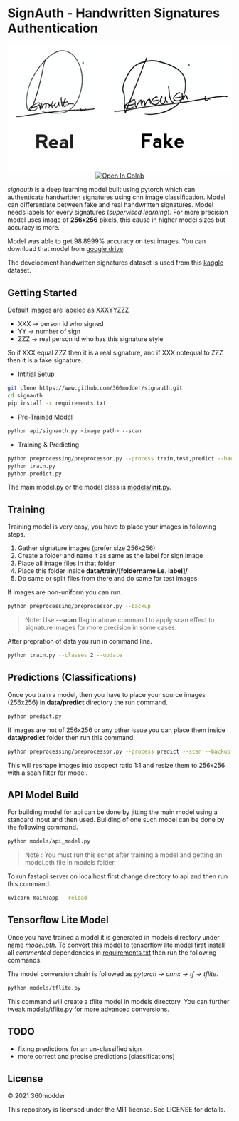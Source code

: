 # SignAuth - Handwritten Signatures Authentication

<p align="center">
  <img src="https://raw.githubusercontent.com/360modder/signauth/master/others/sample.jpg">
  <a href="https://colab.research.google.com/github/360modder/signauth/blob/master/others/SignAuth_Google_Colab.ipynb">
    <img src="https://colab.research.google.com/assets/colab-badge.svg" alt="Open In Colab"/>
  </a>
</p>

*signauth* is a deep learning model built using pytorch which can authenticate handwritten signatures using cnn image classification. Model can differentiate between fake and real handwritten signatures. Model needs labels for every signatures (*supervised learning*). For more precision model uses image of **256x256** pixels, this cause in higher model sizes but accuracy is more.

Model was able to get 98.8999% accuracy on test images. You can download that model from [google drive](https://drive.google.com/uc?export=download&id=1MB6FgraqQpwXP9E8kHlgW3qHJpxUcj6P).

The development handwritten signatures dataset is used from this [kaggle](https://www.kaggle.com/divyanshrai/handwritten-signatures "dataset") dataset.

## Getting Started

Default images are labeled as XXXYYZZZ

- XXX -> person id who signed
- YY -> number of sign
- ZZZ -> real person id who has this signature style

So if XXX equal ZZZ then it is a real signature, and if XXX notequal to ZZZ then it is a fake signature.

- Intitial Setup

```bash
git clone https://www.github.com/360modder/signauth.git
cd signauth
pip install -r requirements.txt
```

- Pre-Trained Model

```bash
python api/signauth.py <image path> --scan
```

- Training & Predicting

```bash
python preprocessing/preprocessor.py --process train,test,predict --backup --overwrite
python train.py
python predict.py
```

The main model.py or the model class is [models/__init__.py](models/__init__.py).

## Training

Training model is very easy, you have to place your images in following steps.

1. Gather signature images (prefer size 256x256)
2. Create a folder and name it as same as the label for sign image
3. Place all image files in that folder
4. Place this folder inside **data/train/[foldername i.e. label]/**
5. Do same or split files from there and do same for test images

If images are non-uniform you can run.

```bash
python preprocessing/preprocessor.py --backup
```

> Note: Use **--scan** flag in above command to apply scan effect to signature images for more precision in some cases.

After prepration of data you run in command line.

```bash
python train.py --classes 2 --update
```


## Predictions (Classifications)

Once you train a model, then you have to place your source images (256x256) in **data/predict** directory the run command.

```bash
python predict.py
```

If images are not of 256x256 or any other issue you can place them inside **data/predict** folder then run this command.

```bash
python preprocessing/preprocessor.py --process predict --scan --backup
```

This will reshape images into ascpect ratio 1:1 and resize them to 256x256 with a scan filter for model.


## API Model Build

For building model for api can be done by jitting the main model using a standard input and then used. Building of one such model can be done by the following command.

```bash
python models/api_model.py
```

> Note : You must run this script after training a model and getting an model.pth file in models folder.

To run fastapi server on localhost first change directory to api and then run this command. 

```bash
uvicorn main:app --reload
```

## Tensorflow Lite Model

Once you have trained a model it is generated in models directory under name *model.pth*. To convert this model to tensorflow lite model first install all *commented* dependencies in [requirements.txt](requirements.txt) then run the following commands.

The model conversion chain is followed as *pytorch -> onnx -> tf -> tflite*.

```bash
python models/tflite.py
```

This command will create a tflite model in models directory. You can further tweak models/tflite.py for more advanced conversions.


## TODO

- fixing predictions for an un-classified sign
- more correct and precise predictions (classifications)


## License

© 2021 360modder

This repository is licensed under the MIT license. See LICENSE for details.
